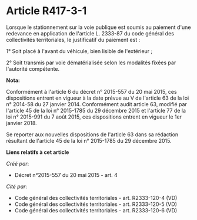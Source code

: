 # Article R417-3-1

Lorsque le stationnement sur la voie publique est soumis au paiement d'une redevance en application de l'article L. 2333-87
du code général des collectivités territoriales, le justificatif du paiement est :

1° Soit placé à l'avant du véhicule, bien lisible de l'extérieur ;

2° Soit transmis par voie dématérialisée selon les modalités fixées par l'autorité compétente.

**Nota:**

Conformément à l'article 6 du décret n° 2015-557 du 20 mai 2015, ces dispositions entrent en vigueur à la date prévue au V de
l'article 63 de la loi n° 2014-58 du 27 janvier 2014. Conformément audit article 63, modifié par l'article 45 de la loi n°
2015-1785 du 29 décembre 2015 et l'article 77 de la loi n° 2015-991 du 7 août 2015, ces dispositions entrent en vigueur le
1er janvier 2018. 

Se reporter aux nouvelles dispositions de l'article 63 dans sa rédaction résultant de l'article 45 de la loi n° 2015-1785 du
29 décembre 2015.

**Liens relatifs à cet article**

_Créé par_:

  - Décret n°2015-557 du 20 mai 2015 - art. 4

_Cité par_:

  - Code général des collectivités territoriales - art. R2333-120-4 (VD)
  - Code général des collectivités territoriales - art. R2333-120-5 (VD)
  - Code général des collectivités territoriales - art. R2333-120-6 (VD)
